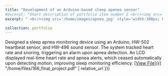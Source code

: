```yaml
---
title: "Development of an Arduino-based sleep apenea sensor"
#excerpt: "Short description of portfolio item number 2 <br/><img src='/images/500x300.png'>"
excerpt: " <br/><img src='/home/images/apnea.jpg' style='width:300px; height:auto;'> Designed a sleep apnea monitoring device using an Arduino, HW-502 heartbeat sensor, and HW-496 sound sensor. The system tracked heart rate and snoring, triggering an alarm upon apnea detection. An LCD displayed real-time heart rate and apnea alerts, which ceased automatically upon detecting motion, improving sleep monitoring efficiency."

collection: portfolio
---
```


Designed a sleep apnea monitoring device using an Arduino, HW-502 heartbeat sensor, and HW-496 sound sensor. The system tracked heart rate and snoring, triggering an alarm upon apnea detection. An LCD displayed real-time heart rate and apnea alerts, which ceased automatically upon detecting motion, improving sleep monitoring efficiency.
[<u>View File</u>]({{ "/home/files/166_final_project.pdf" | relative_url }})
